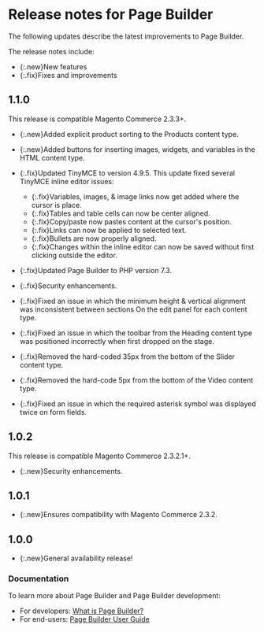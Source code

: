 # Release notes for Page Builder

The following updates describe the latest improvements to Page Builder.

The release notes include:

- {:.new}New features
- {:.fix}Fixes and improvements

## 1.1.0

This release is compatible Magento Commerce 2.3.3+.

- {:.new}<!-- MC-15250 -->Added explicit product sorting to the Products content type.

- {:.new}<!-- MC-17823 -->Added buttons for inserting images, widgets, and variables in the HTML content type.

- {:.fix}<!-- MC-4137 -->Updated TinyMCE to version 4.9.5. This update fixed several TinyMCE inline editor issues:

  - {:.fix}Variables, images, & image links now get added where the cursor is place.
  - {:.fix}Tables and table cells can now be center aligned.
  - {:.fix}Copy/paste now pastes content at the cursor's position.
  - {:.fix}Links can now be applied to selected text.
  - {:.fix}Bullets are now properly aligned.
  - {:.fix}Changes within the inline editor can now be saved without first clicking outside the editor.

- {:.fix}<!-- MC-1805 -->Updated Page Builder to PHP version 7.3.

- {:.fix}Security enhancements.

- {:.fix}<!-- MC-3880 -->Fixed an issue in which the minimum height & vertical alignment was inconsistent between sections On the edit panel for each content type.
 
- {:.fix}<!-- MC-14994 -->Fixed an issue in which the toolbar from the Heading content type was positioned incorrectly when first dropped on the stage.

- {:.fix}<!-- MC-15742 -->Removed the hard-coded 35px from the bottom of the Slider content type.

- {:.fix}<!-- MC-15812 -->Removed the hard-code 5px from the bottom of the Video content type.

- {:.fix}<!-- MC-16241 -->Fixed an issue in which the required asterisk symbol was displayed twice on form fields.

## 1.0.2
This release is compatible Magento Commerce 2.3.2.1+.

- {:.new}Security enhancements.

## 1.0.1

- {:.new}Ensures compatibility with Magento Commerce 2.3.2.

## 1.0.0

- {:.new}General availability release!

### Documentation

To learn more about Page Builder and Page Builder development:

- For developers: [What is Page Builder?](https://devdocs.magento.com/page-builder/docs/index.html)
- For end-users: [Page Builder User Guide](https://docs.magento.com/m2/ee/user_guide/cms/page-builder.html)
